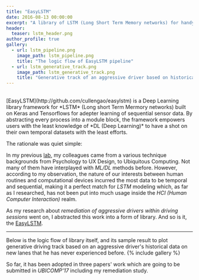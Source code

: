 ```yaml
---
title: "EasyLSTM"
date: 2016-08-13 00:00:00
excerpt: "A library of LSTM (Long Short Term Memory networks) for handy temporal signal processing."
header:
  teaser: lstm_header.png
author_profile: true
gallery:
  - url: lstm_pipeline.png
    image_path: lstm_pipeline.png
    title: "The logic flow of EasyLSTM pipeline"
  - url: lstm_generative_track.png
    image_path: lstm_generative_track.png
    title: "Generative track of an aggressive driver based on historical data"
---
```


<br>
[EasyLSTM](http://github.com/cullengao/easylstm) is a Deep Learning library framework for *LSTM* (Long short Term Mermory networks) built on Keras and Tensorflows for adepter learning of sequential sensor data. By abstracting every process into a module block, the framework empowers users with the least knowledge of *DL (Deep Learning)* to have a shot on their own temporal datasets with the least efforts.

The rationale was quiet simple:

In my previous [lab](http://ubicomplab.org/), my colleagues came from a various technique backgrounds from Psychology to UX Design, to Ubiquitous Computing. Not many of them have interplayed with *ML/DL* methods before. However, according to my observation, the nature of our interests between human routines and computational devices incurred the most data to be temporal and sequential, making it a perfect match for *LSTM* modeling which, as far as I researched, has not been put into much usage inside the *HCI (Human Computer Interaction)* realm.

As my research about *remediation of aggressive drivers within driving sessions* went on, I abstracted this work into a form of library. And so is it, the [EasyLSTM](http://github.com/cullengao/easylstm). 

---

Below is the logic flow of library itself, and its sample result to plot generative driving track based on an aggressive driver's historical data on new lanes that he has never experienced before.
{% include gallery %}

So far, it has been adopted in three papers' work which are going to be submitted in *UBICOMP'17* including my remediation study.
